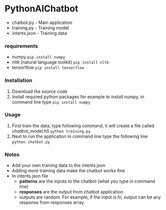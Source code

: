 # PythonAIChatbot

- chatbot.py - Main application
- training.py - Training model
- intents.json - Training data

### requirements
- numpy
`pip install numpy`
- nltk (natural language toolkit)
`pip install nltk`
- tensorflow
`pip install tensorflow`

### Installation
1. Download the source code
2. Install required python packages
for example to install numpy, in command line type
`pip install numpy`

### Usage
1. First train the data, type following command, it will create a file called *chatbot_model.h5*
`python training.py`
2. Next to run the application in command line type the following line
`python chatbot.py`

### Notes
- Add your own training data to the intents.json
- Adding more training data make the chatbot works fine
- In intents.json file
    - **patterns** are the inputs to the chatbot (what you type in command line)
    - **responses** are the output from chatbot application
    - outputs are random. For example, if the input is *hi*, output can be any response from responses array.

